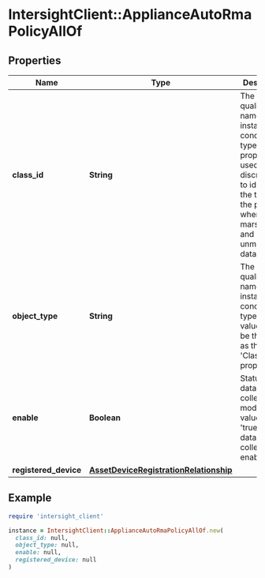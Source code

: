 # IntersightClient::ApplianceAutoRmaPolicyAllOf

## Properties

| Name | Type | Description | Notes |
| ---- | ---- | ----------- | ----- |
| **class_id** | **String** | The fully-qualified name of the instantiated, concrete type. This property is used as a discriminator to identify the type of the payload when marshaling and unmarshaling data. | [default to &#39;appliance.AutoRmaPolicy&#39;] |
| **object_type** | **String** | The fully-qualified name of the instantiated, concrete type. The value should be the same as the &#39;ClassId&#39; property. | [default to &#39;appliance.AutoRmaPolicy&#39;] |
| **enable** | **Boolean** | Status of the data collection mode. If the value is &#39;true&#39;, then data collection is enabled. | [optional] |
| **registered_device** | [**AssetDeviceRegistrationRelationship**](AssetDeviceRegistrationRelationship.md) |  | [optional] |

## Example

```ruby
require 'intersight_client'

instance = IntersightClient::ApplianceAutoRmaPolicyAllOf.new(
  class_id: null,
  object_type: null,
  enable: null,
  registered_device: null
)
```

